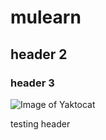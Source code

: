 # mulearn 
## header 2
### header 3

![Image of Yaktocat](https://octodex.github.com/images/yaktocat.png)

testing header
